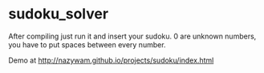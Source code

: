sudoku_solver
=============

After compiling just run it and insert your sudoku. 
0 are unknown numbers, you have to put spaces between every number.

Demo at http://nazywam.github.io/projects/sudoku/index.html

